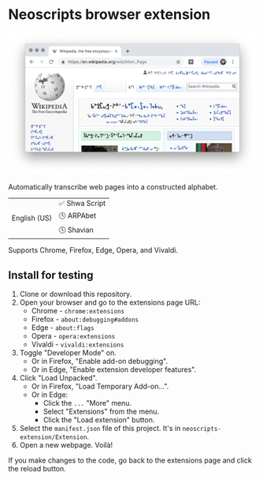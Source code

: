 # Neoscripts browser extension

![A Google Chrome window showing Wikipedia set in Shwa Script](screenshot.png)

Automatically transcribe web pages into a constructed alphabet.

<table>
  <tr>
    <td rowspan="3">English (US)</td>
    <td>✅ Shwa Script</td>
  </tr>
  <tr>
    <td>🕓 ARPAbet</td>
  </tr>
  <tr>
    <td>🕓 Shavian</td>
  </tr>
</table>

Supports Chrome, Firefox, Edge, Opera, and Vivaldi.

## Install for testing

1. Clone or download this repository.
2. Open your browser and go to the extensions page URL:
    - Chrome - `chrome:extensions`
    - Firefox - `about:debugging#addons`
    - Edge - `about:flags`
    - Opera - `opera:extensions`
    - Vivaldi - `vivaldi:extensions`
3. Toggle "Developer Mode" on.
    - Or in Firefox, "Enable add-on debugging".
    - Or in Edge, "Enable extension developer features".
4. Click "Load Unpacked".
    - Or in Firefox, "Load Temporary Add-on...".
    - Or in Edge:
        - Click the `...` "More" menu.
        - Select "Extensions" from the menu.
        - Click the "Load extension" button.
5. Select the `manifest.json` file of this project. It's in `neoscripts-extension/Extension`.
6. Open a new webpage. Voilà!

If you make changes to the code, go back to the extensions page and click the reload button.
